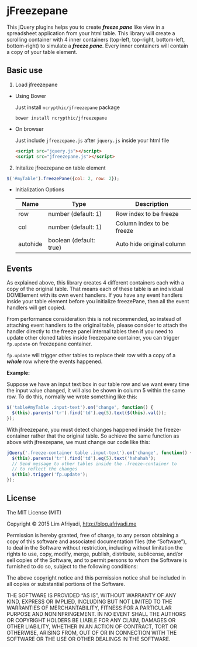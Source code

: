 # jFreezepane

This jQuery plugins helps you to create _**freeze pane**_ like view in a spreadsheet application
from your html table. This library will create a scrolling container with 4 inner containers
(top-left, top-right, bottom-left, bottom-right) to simulate a _**freeze pane**_. Every inner 
containers will contain a copy of your table element.

## Basic use

1. Load jfreezepane
  * Using Bower 

    Just install ```ncrypthic/jfreezepane``` package
    ```
    bower install ncrypthic/jfreezepane
    ```

  * On browser

    Just include ```jfreezepane.js``` after ```jquery.js``` inside your html file
    ```html
    <script src="jquery.js"></script>
    <script src="jfreezepane.js"></script>
    ```

2. Initalize jfreezepane on table element
  ```javascript
  $('#myTable').freezePane({col: 2, row: 2});
  ```
  
  * Initialization Options
  
    | Name | Type | Description |
    |------|------|-------------|
    | row  | number (default: 1) | Row index to be freeze |
    | col  | number (default: 1) | Column index to be freeze |
    | autohide | boolean (default: true) | Auto hide original column |

## Events

As explained above, this library creates 4 different containers each with a copy of the original table. That 
means each of these table is an individual DOMElement with its own event handlers. If you have any event handlers
inside your table element before you initialize freezePane, then all the event handlers will get copied. 

From performance consideration this is not recommended, so instead of attaching event handlers to the original
table, please consider to attach the handler directly to the freeze panel internal tables then if you need to
update other cloned tables inside freezepane container, you can trigger ```fp.update``` on freezepane container.

```fp.update``` will trigger other tables to replace their row with a copy of a _**whole**_ row where the events 
happened.

**Example:**

Suppose we have an input text box in our table row and we want every time the input value changed,
it will also be shown in column 5 within the same row. To do this, normally we wrote something like this:

```javascript
$('table#myTable .input-text').on('change', function() {
  $(this).parents('tr').find('td').eq(5).text($(this).val());
});
```
  
With jfreezepane, you must detect changes happened inside the freeze-container rather that the original table.
So achieve the same function as above with jfreezepane, we must change our code like this:

```javascript
jQuery('.freeze-container table .input-text').on('change', function() {
  $(this).parents('tr').find('td').eq(5).text('hahahah');
  // Send message to other tables inside the .freeze-container to
  // to reflect the changes
  $(this).trigger('fp.update');
});
```

## License

The MIT License (MIT)

Copyright © 2015 Lim Afriyadi, http://blog.afriyadi.me

Permission is hereby granted, free of charge, to any person obtaining a copy of this software and associated documentation files (the “Software”), to deal in the Software without restriction, including without limitation the rights to use, copy, modify, merge, publish, distribute, sublicense, and/or sell copies of the Software, and to permit persons to whom the Software is furnished to do so, subject to the following conditions:

The above copyright notice and this permission notice shall be included in all copies or substantial portions of the Software.

THE SOFTWARE IS PROVIDED “AS IS”, WITHOUT WARRANTY OF ANY KIND, EXPRESS OR IMPLIED, INCLUDING BUT NOT LIMITED TO THE WARRANTIES OF MERCHANTABILITY, FITNESS FOR A PARTICULAR PURPOSE AND NONINFRINGEMENT. IN NO EVENT SHALL THE AUTHORS OR COPYRIGHT HOLDERS BE LIABLE FOR ANY CLAIM, DAMAGES OR OTHER LIABILITY, WHETHER IN AN ACTION OF CONTRACT, TORT OR OTHERWISE, ARISING FROM, OUT OF OR IN CONNECTION WITH THE SOFTWARE OR THE USE OR OTHER DEALINGS IN THE SOFTWARE.
